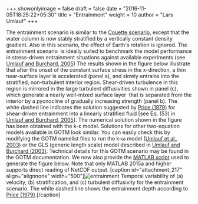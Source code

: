 +++
showonlyimage = false
draft = false
date = "2016-11-05T18:25:22+05:30"
title = "Entrainment"
weight = 10
author = "Lars Umlauf"
+++

The entrainment scenario is similar to the 
[Couette scenario](/cases/couette/), 
except that the water column is now stably 
stratified by a vertically constant density gradient. Also in this scenario, 
the effect of Earth's rotation is ignored. The entrainment scenario  is 
ideally suited to benchmark the model performance in stress-driven entrainment 
situations against available experiments (see 
[Umlauf and Burchard, 2005](http://dx.doi.org/10.1016/j.csr.2004.08.004)) 
The results shown in the 
figure below illustrate that after the onset of the constant surface stress in 
the x-direction, a thin near-surface layer is accelerated (panel a), and slowly 
entrains into the stratified, non-turbulent interior region. Shear-driven 
turbulence in this region is mirrored in the large turbulent diffusivities 
shown in panel (c), which generate a nearly well-mixed surface layer  that is 
separated from the interior by a pycnocline of gradually increasing strength 
(panel b). The white dashed line indicates the solution suggested by 
[Price (1979)](http://dx.doi.org/10.1017/S0022112079002366) 
for shear-driven 
entrainment into a linearly stratified fluid 
[see Eq. (53) in [Umlauf and Burchard, 2005](http://dx.doi.org/10.1016/j.csr.2004.08.004)]. 
The numerical 
solution shown in the figure has been obtained with the k-ε model. Solutions 
for other two-equation models available in GOTM look similar. You can easily 
check this by modifying the GOTM namelist files to run the k-ω model 
([Umlauf et al., 2003](http://dx.doi.org/10.1016/S1463-5003\(02\)00039-2)) 
or the GLS (generic length scale) model described in 
[Umlauf and Burchard (2003)](http://dx.doi.org/10.1357/002224003322005087). 
Technical details for this GOTM scenario may be found in the GOTM documentation. 
We now also provide the 
[MATLAB script](https://www.dropbox.com/s/7tlj1kqibon4n4w/entrainment.m?dl=0) 
used to generate the figure below. Note that only MATLAB 2015a and higher supports 
direct reading of NetCDF output. 
[caption id="attachment_217" align="alignnone" 
width="500"]![entrainment](/cases/img/entrainment-705x1024.jpg) Temporal 
variability of (a) velocity, (b) stratification, and (c) turbulent diffusivity 
for the entrainment scenario. The white dashed line shows the entrainment depth 
according to 
[Price (1979)](http://dx.doi.org/10.1017/S0022112079002366).[/caption]


